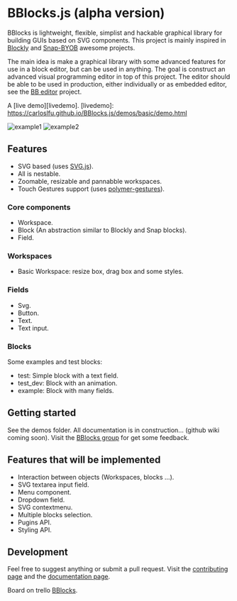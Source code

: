 # BBlocks.js (alpha version)

BBlocks is lightweight, flexible, simplist and hackable graphical library for building GUIs based on SVG components. This project is mainly inspired in [Blockly][blockly-git] and [Snap-BYOB][snap-git] awesome projects.

The main idea is make a graphical library with some advanced features for use in a block editor, but can be used in anything. The goal is construct an advanced visual programming editor in top of this project. The editor should be able to be used in production, either individually or as embedded editor, see the [BB editor][bb-editor-git] project.

A [live demo][livedemo].
[livedemo]: https://carloslfu.github.io/BBlocks.js/demos/basic/demo.html

![example1](https://github.com/carloslfu/BBlocks.js/blob/master/BB.jpg)
![example2](https://github.com/carloslfu/BBlocks.js/blob/master/BB_with_zoom.jpg)

## Features

- SVG based (uses [SVG.js][svgjs-git]).
- All is nestable.
- Zoomable, resizable and pannabble workspaces.
- Touch Gestures support (uses [polymer-gestures][polymer-gestures-git]).

### Core components

- Workspace.
- Block (An abstraction similar to Blockly and Snap blocks).
- Field.

### Workspaces

- Basic Workspace: resize box, drag box and some styles.

### Fields

- Svg.
- Button.
- Text.
- Text input.

### Blocks

Some examples and test blocks:

- test: Simple block with a text field.
- test_dev: Block with an animation.
- example: Block with many fields.

## Getting started

See the demos folder. All documentation is in construction... (github wiki coming soon). Visit the [BBlocks group][BBlocks-group] for get some feedback.

## Features that will be implemented

- Interaction between objects (Workspaces, blocks ...).
- SVG textarea input field.
- Menu component.
- Dropdown field.
- SVG contextmenu.
- Multiple blocks selection.
- Pugins API.
- Styling API.

## Development

Feel free to suggest anything or submit a pull request. Visit the [contributing page][Contributing-guide] and the [documentation page][docs-page].

Board on trello [BBlocks][BBlocks-trello].

[BBlocks-group]: https://groups.google.com/forum/?hl=es#!forum/bblocks
[Contributing-guide]: https://github.com/carloslfu/BBlocks.js/blob/master/CONTRIBUTING.md
[docs-page]: https://github.com/carloslfu/BBlocks.js/blob/master/DOCS.md
[BBlocks-trello]: https://trello.com/b/0u71Uj56/bblocks-js

[blockly-git]: https://github.com/google/blockly
[snap-git]: https://github.com/jmoenig/Snap--Build-Your-Own-Blocks
[bb-editor-git]: https://github.com/carloslfu/BB-editor
[pep-git]: https://github.com/jquery/PEP
[svgjs-git]: https://github.com/wout/svg.js
[polymer-gestures-git]:https://github.com/Polymer/polymer-gestures
